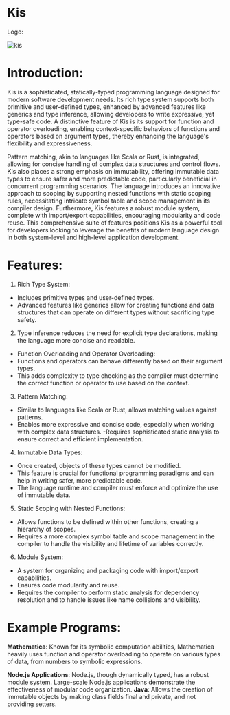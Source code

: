 # Kis

Logo:

![kis](https://github.com/jmendo15/Kis/assets/72280816/1bf20903-0a1a-4ef3-bdbb-54f51496ea3a)

# Introduction:
Kis is a sophisticated, statically-typed programming language designed for modern software development needs. Its rich type system supports both primitive and user-defined types, enhanced by advanced features like generics and type inference, allowing developers to write expressive, yet type-safe code. A distinctive feature of Kis is its support for function and operator overloading, enabling context-specific behaviors of functions and operators based on argument types, thereby enhancing the language's flexibility and expressiveness.

Pattern matching, akin to languages like Scala or Rust, is integrated, allowing for concise handling of complex data structures and control flows. Kis also places a strong emphasis on immutability, offering immutable data types to ensure safer and more predictable code, particularly beneficial in concurrent programming scenarios. The language introduces an innovative approach to scoping by supporting nested functions with static scoping rules, necessitating intricate symbol table and scope management in its compiler design. Furthermore, Kis features a robust module system, complete with import/export capabilities, encouraging modularity and code reuse. This comprehensive suite of features positions Kis as a powerful tool for developers looking to leverage the benefits of modern language design in both system-level and high-level application development.


# Features:
1. Rich Type System:
- Includes primitive types and user-defined types.
- Advanced features like generics allow for creating functions and data structures that can operate on different types without sacrificing type safety.
2. Type inference reduces the need for explicit type declarations, making the language more concise and readable.
- Function Overloading and Operator Overloading:
- Functions and operators can behave differently based on their argument types.
- This adds complexity to type checking as the compiler must determine the correct function or operator to use based on the context.
3. Pattern Matching:
- Similar to languages like Scala or Rust, allows matching values against patterns.
- Enables more expressive and concise code, especially when working with complex data structures.
-Requires sophisticated static analysis to ensure correct and efficient implementation.

4. Immutable Data Types:
- Once created, objects of these types cannot be modified.
- This feature is crucial for functional programming paradigms and can help in writing safer, more predictable code.
- The language runtime and compiler must enforce and optimize the use of immutable data.
  
5. Static Scoping with Nested Functions:
- Allows functions to be defined within other functions, creating a hierarchy of scopes.
- Requires a more complex symbol table and scope management in the compiler to handle the visibility and lifetime of variables correctly.
  
6. Module System:
- A system for organizing and packaging code with import/export capabilities.
- Ensures code modularity and reuse.
- Requires the compiler to perform static analysis for dependency resolution and to handle issues like name collisions and visibility.

# Example Programs:
**Mathematica**: Known for its symbolic computation abilities, Mathematica heavily uses function and operator overloading to operate on various types of data, from numbers to symbolic expressions.

**Node.js Applications**: Node.js, though dynamically typed, has a robust module system. Large-scale Node.js applications demonstrate the effectiveness of modular code organization.
**Java**: Allows the creation of immutable objects by making class fields final and private, and not providing setters.


